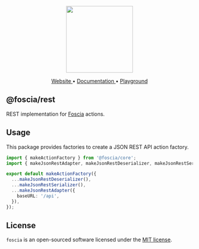 <p align="center">
  <a href="https://foscia.dev">
    <img width="180" src="https://foscia.dev/img/icon.svg" alt="">
  </a>
</p>

<p align="center">
<a href="https://foscia.dev">
  Website
</a>
•
<a href="https://foscia.dev/docs/getting-started">
  Documentation
</a>
•
<a href="https://codesandbox.io/p/sandbox/boring-hoover-9n3ylg?file=%2Fsrc%2Fplayground.ts%3A11%2C42">
  Playground
</a>
</p>

## @foscia/rest

REST implementation for [Foscia](https://foscia.dev) actions.

## Usage

This package provides factories to create a JSON REST API action factory.

```typescript
import { makeActionFactory } from '@foscia/core';
import { makeJsonRestAdapter, makeJsonRestDeserializer, makeJsonRestSerializer } from '@foscia/rest';

export default makeActionFactory({
  ...makeJsonRestDeserializer(),
  ...makeJsonRestSerializer(),
  ...makeJsonRestAdapter({
    baseURL: '/api',
  }),
});
```

## License

`foscia` is an open-sourced software licensed under the
[MIT license](LICENSE).
